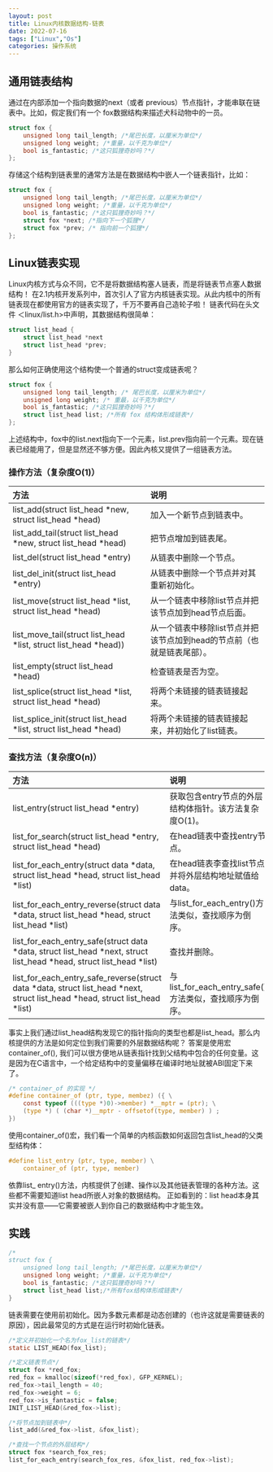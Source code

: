 ```yaml
---
layout: post
title: Linux内核数据结构-链表
date: 2022-07-16
tags: ["Linux","Os"]
categories: 操作系统
---
```



## 通用链表结构
通过在内部添加一个指向数据的next（或者 previous）节点指针，才能串联在链表中。比如，假定我们有一个 fox数据结构来描述犬科动物中的一员。

```c
struct fox {
    unsigned long tail_length; /*尾巴长度，以厘米为单位*/
    unsigned long weight; /*重量，以千克为单位*/
    bool is_fantastic; /*这只狐狸奇妙吗？*/
};
```

存储这个结构到链表里的通常方法是在数据结构中嵌人一个链表指针，比如：

```c
struct fox {
    unsigned long tail_length; /*尾巴长度，以厘米为单位*/
    unsigned long weight; /*重量，以千克为单位*/
    bool is_fantastic; /*这只狐狸奇妙吗？*/
    struct fox *next; /*指向下一个狐狸*/
    struct fox *prev; /* 指向前一个狐狸*/
};
```

## Linux链表实现

Linux内核方式与众不同，它不是将数据结构塞人链表，而是将链表节点塞人数据结构！
在2.1内核开发系列中，首次引人了官方内核链表实现。从此内核中的所有链表现在都使用官方的链表实现了，千万不要再自己造轮子啦！
链表代码在头文件 ＜linux/list.h>中声明，其数据结构很简单：

```c
struct list_head {
    struct list_head *next
    struct list_head *prev;
}
```

那么如何正确使用这个结构使一个普通的struct变成链表呢？

```c
struct fox {
    unsigned long tail_length; /* 尾巴长度，以厘米为单位*/
    unsigned long weight; /* 重最，以千克为单位*/
    bool is_fantastic; /*这只狐狸奇妙吗？*/
    struct list_head list; /*所有 fox 结构体形成链表*/
};
```

上述结构中，fox中的list.next指向下一个元素，list.prev指向前一个元素。现在链表已经能用了，但是显然还不够方便。因此內核又提供了一组链表方法。

### 操作方法（复杂度O(1)）

|方法|说明|
|:--|:--|
|list\_add(struct list\_head *new, struct list\_head *head)|加入一个新节点到链表中。|
|list\_add\_tail(struct list\_head *new, struct list\_head *head)|把节点增加到链表尾。|
|list_del(struct list\_head *entry)|从链表中删除一个节点。|
|list\_del\_init(struct list\_head *entry)|从链表中删除一个节点并对其重新初始化。|
|list\_move(struct list\_head *list, struct list\_head *head)|从一个链表中移除list节点并把该节点加到head节点后面。|
|list\_move\_tail(struct list\_head *list, struct list\_head *head))|从一个链表中移除list节点并把该节点加到head的节点前（也就是链表尾部）。|
|list\_empty(struct list\_head *head)|检查链表是否为空。|
|list\_splice(struct list\_head *list, struct list\_head *head)|将两个未链接的链表链接起来。|
|list\_splice\_init(struct list\_head *list, struct list\_head *head)|将两个未链接的链表链接起来，并初始化了list链表。|

### 查找方法（复杂度O(n)）

|方法|说明|
|:--|:--|
|list\_entry(struct list\_head *entry)|获取包含entry节点的外层结构体指针。该方法复杂度O(1)。|
|list\_for\_search(struct list\_head *entry, struct list\_head *head)|在head链表中查找entry节点。|
|list\_for\_each\_entry(struct data *data, struct list\_head *head, struct list\_head *list)|在head链表李查找list节点并将外层结构地址赋值给data。|
|list\_for\_each\_entry\_reverse(struct data *data, struct list_head *head, struct list\_head *list)|与list\_for\_each\_entry()方法类似，查找顺序为倒序。|
|list\_for\_each\_entry\_safe(struct data *data, struct list\_head *next, struct list\_head *head, struct list\_head *list)|查找并删除。|
|list\_for\_each\_entry\_safe\_reverse(struct data *data, struct list\_head *next, struct list\_head *head, struct list\_head *list)|与list\_for\_each\_entry\_safe()方法类似，查找顺序为倒序。|

事实上我们通过list\_head结构发现它的指针指向的类型也都是list_head。那么内核提供的方法是如何定位到我们需要的外层数据结构呢？
答案是使用宏container_of(), 我们可以很方便地从链表指针找到父结构中包合的任何变量。这是因为在C语言中，一个给定结构中的变量偏移在编译时地址就被ABI固定下来了。

```c
/* container_of 的实现 */
#define container_of (ptr, type, membez) ({ \
    const typeof (((type *)0)->member) *__mptr = (ptr); \
    (type *) ( (char *)__mptr - offsetof(type, member) ) ;
})
```

使用container_of()宏，我们看一个简单的内核函数如何返回包含list_head的父类型结构体：

```c
#define list_entry (ptr, type, member) \
    container_of (ptr, type, member)
```

依靠list_ entry()方法，内核提供了创建、操作以及其他链表管理的各种方法。这些都不需要知道list head所嵌人对象的数据结构。
正如看到的：list head本身其实并没有意——它需要被嵌人到你自己的数据结构中才能生效。

## 实践

```c
/*
struct fox {
    unsigned long tail_length; /*尾巴长度，以厘米为单位*/
    unsigned long weight; /*重量，以千克为单位*/
    bool is_fantastic; /*这只狐狸奇妙吗？*/
    struct list_head list;/*所有fox结构体形成链表*/
}
```

链表需要在使用前初始化。因为多数元素都是动态创建的（也许这就是需要链表的原因），因此最常见的方式是在运行时初始化链表。


```c
/*定义并初始化一个名为fox_list的链表*/
static LIST_HEAD(fox_list);

/*定义链表节点*/
struct fox *red_fox;
red_fox = kmalloc(sizeof(*red_fox), GFP_KERNEL);
red_fox->tail_length = 40;
red_fox->weight = 6;
red_fox->is_fantastic = false;
INIT_LIST_HEAD(&red_fox->list);

/*将节点加到链表中*/
list_add(&red_fox->list, &fox_list);

/*查找一个节点的外层结构*/
struct fox *search_fox_res;
list_for_each_entry(search_fox_res, &fox_list, red_fox->list);
```